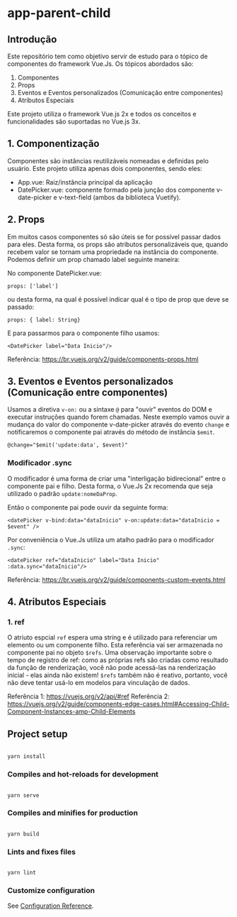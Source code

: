 
# app-parent-child

  

## Introdução
Este repositório tem como objetivo servir de estudo para o tópico de componentes do framework Vue.Js. Os tópicos abordados são:

 1. Componentes
 2. Props
 3. Eventos e Eventos personalizados (Comunicação entre componentes)
 4. Atributos Especiais

Este projeto utiliza o framework Vue.js 2x e todos os conceitos e funcionalidades são suportadas no Vue.js 3x.

##  1. Componentização

Componentes são instâncias reutilizáveis nomeadas e definidas pelo usuário. Este projeto utiliza apenas dois componentes, sendo eles: 

 - App.vue: Raiz/instância principal da aplicação
 - DatePicker.vue: componente formado pela junção dos componente v-date-picker e v-text-field (ambos da biblioteca Vuetify).  

## 2. Props
Em muitos casos componentes só são úteis se for possível passar dados para eles. Desta forma, os props são atributos personalizáveis que, quando recebem valor se tornam uma propriedade na instância do componente. Podemos definir um prop chamado label seguinte maneira:

No componente DatePicker.vue:
   ```
props: ['label']
```

ou desta forma, na qual é possível indicar qual é o tipo de prop que deve se passado:
   ```
props: { label: String}
```

E para passarmos para o componente filho usamos:


    <DatePicker label="Data Inicio"/>

Referência:  https://br.vuejs.org/v2/guide/components-props.html

 ## 3. Eventos e Eventos personalizados (Comunicação entre componentes)
 Usamos a diretiva `v-on:` ou a sintaxe `@` para "ouvir" eventos do DOM e executar instruções quando forem chamadas. 
 Neste exemplo vamos ouvir a mudança do valor do componente v-date-picker através do evento `change` e notificaremos o componente pai através do método de instância `$emit`.  
 
    @change="$emit('update:data', $event)"

### Modificador .sync
O modificador é uma forma de criar uma "interligação bidirecional" entre o componente pai e filho. Desta forma, o Vue.Js 2x recomenda que seja utilizado o padrão `update:nomeDaProp`.

Então o componente pai pode ouvir da seguinte forma:

    <datePicker v-bind:data="dataInicio" v-on:update:data="dataInicio = $event" />


Por conveniência o Vue.Js utiliza um atalho padrão para o modificador `.sync`:

    <datePicker ref="dataInicio" label="Data Inicio" :data.sync="dataInicio"/>

Referência: https://br.vuejs.org/v2/guide/components-custom-events.html

 ## 4. Atributos Especiais

### 1. ref
O atriuto espcial `ref` espera uma string e é utilizado para referenciar um elemento ou um componente filho. Esta referência vai ser armazenada no componente pai no objeto `$refs`.
Uma observação importante sobre o tempo de registro de ref: como as próprias refs são criadas como resultado da função de renderização, você não pode acessá-las na renderização inicial - elas ainda não existem! `$refs` também não é reativo, portanto, você não deve tentar usá-lo em modelos para vinculação de dados.
 
 Referência 1: https://vuejs.org/v2/api/#ref
 Referência 2: https://vuejs.org/v2/guide/components-edge-cases.html#Accessing-Child-Component-Instances-amp-Child-Elements



  

## Project setup

```

yarn install

```

  

### Compiles and hot-reloads for development

```

yarn serve

```

  

### Compiles and minifies for production

```

yarn build

```

  

### Lints and fixes files

```

yarn lint

```

  

### Customize configuration

See [Configuration Reference](https://cli.vuejs.org/config/).
